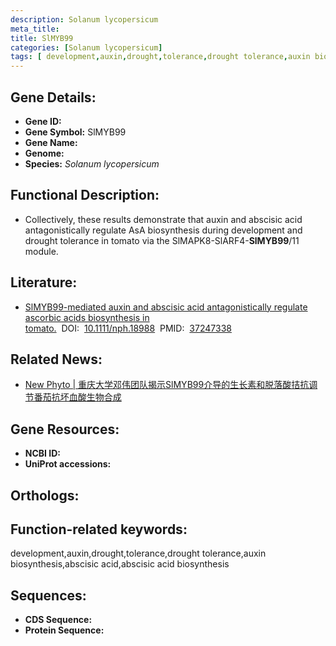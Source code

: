 ```yaml
---
description: Solanum lycopersicum
meta_title:
title: SlMYB99
categories: [Solanum lycopersicum]
tags: [ development,auxin,drought,tolerance,drought tolerance,auxin biosynthesis,abscisic acid,abscisic acid biosynthesis ]
---
```


## Gene Details:
- **Gene ID:**	[]()
- **Gene Symbol:** SlMYB99
- **Gene Name:** 
- **Genome:** []()
- **Species:** *Solanum lycopersicum*

## Functional Description:
   - Collectively, these results demonstrate that auxin and abscisic acid antagonistically regulate AsA biosynthesis during development and drought tolerance in tomato via the SlMAPK8-SlARF4-**SlMYB99**/11 module.

## Literature:
   - [SlMYB99-mediated auxin and abscisic acid antagonistically regulate ascorbic acids biosynthesis in tomato.]( https://nph.onlinelibrary.wiley.com/doi/10.1111/nph.18988)&nbsp;&nbsp;DOI:&nbsp;&nbsp;[10.1111/nph.18988](https://nph.onlinelibrary.wiley.com/doi/10.1111/nph.18988)&nbsp;&nbsp;PMID:&nbsp;&nbsp;[37247338](https://pubmed.ncbi.nlm.nih.gov/37247338/)

## Related News:
   - [New Phyto | 重庆大学邓伟团队揭示SlMYB99介导的生长素和脱落酸拮抗调节番茄抗坏血酸生物合成](https://mp.weixin.qq.com/s/7zioi4EUQcaUQ1OlAGR8OA)

## Gene Resources:
- **NCBI ID:** [](https://www.ncbi.nlm.nih.gov/gene/?term=)
- **UniProt accessions:** [](https://www.uniprot.org/uniprotkb//entry)

## Orthologs:

## Function-related keywords:
development,auxin,drought,tolerance,drought tolerance,auxin biosynthesis,abscisic acid,abscisic acid biosynthesis

## Sequences:
- **CDS Sequence:**
- **Protein Sequence:**
